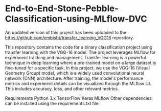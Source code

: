# End-to-End-Stone-Pebble-Classification-using-MLflow-DVC

An updated version of this project has been uploaded to the https://github.com/embisht/transfer_learning_VGG16 repository.


This repository contains the code for a binary classification project using transfer learning with the VGG-16 model. 
The project leverages MLflow for experiment tracking and management. Transfer learning is a powerful technique in deep learning where a pre-trained model on a large dataset is fine-tuned for a specific task. In this project, we use the VGG-16 (Visual Geometry Group) model, which is a widely used convolutional neural network (CNN) architecture. After training, the model's performance metrics and experiment details can be visualized through the MLflow UI. This includes accuracy, loss, and other relevant metrics.


Requirements
Python 3.x
TensorFlow
Keras
MLflow
Other dependencies can be installed using the requirements.txt file.
